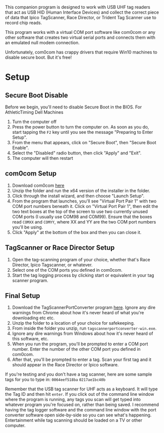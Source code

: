 This companion program is designed to work with USB UHF tag readers that act as USB HID (Human Interface Devices) and collect the correct piece of data that Ipico TagScanner, Race Director, or Trident Tag Scanner use to record chip reads.

This program works with a virtual COM port software like com0com or any other software that creates two virtual serial ports and connects them with an emulated null modem connection.

Unfortunately, com0com has crappy drivers that require Win10 machines to disable secure boot. But it's free!

# Setup

## Secure Boot Disable
Before we begin, you'll need to disable Secure Boot in the BIOS.
For AthleticTiming Dell Machines

1. Turn the computer off
2. Press the power button to turn the computer on. As soon as you do, start tapping the `F2` key until you see the message "Preparing to Enter Setup".
3. From the menu that appears, click on "Secure Boot", then "Secure Boot Enable".
4. Select the "Disabled" radio button, then click "Apply" and "Exit".
5. The computer will then restart

## com0com Setup
1. Download com0com [here](https://sourceforge.net/projects/com0com/files/latest/download)
2. Unzip the folder and run the x64 version of the installer in the folder.
3. Click through the install wizard, and then choose "Launch Setup".
4. From the program that launches, you'll see "Virtual Port Pair 1" with two COM port numbers beneath it. Click on "Virtual Port Pair 1", then edit the two text boxes at the top of the screen to use two currently unused COM ports (I usually use COM98 and COM99). Ensure that the boxes read `COMXX` and `COMYY`, where XX and YY are the two COM port numbers you'll be using. 
5. Click "Apply" at the bottom of the box and then you can close it.

## TagScanner or Race Director Setup

1. Open the tag-scanning program of your choice, whether that's Race Director, Ipico Tagscanner, or whatever.
2. Select one of the COM ports you defined in com0com. 
3. Start the tag logging process by clicking start or equivalent in your tag scanner program. 

## Final Setup

1. Download the TagScannerPortConverter program [here](https://github.com/gdudik/tagscannerportconverter/raw/master/tagscannerportconverter.zip). Ignore any dire warnings from Chrome about how it's never heard of what you're downloading etc etc.
2. Unzip the folder to a location of your choice for safekeeping. 
3. From inside the folder you unzip, run `tagscannerportconverter-win.exe`. 
4. Ignore any dire warnings from Windows about how it's never heard of this software, etc.
5. When you run the program, you'll be prompted to enter a COM port number. Enter the number of the other COM port you defined in com0com.
6. After that, you'll be prompted to enter a tag. Scan your first tag and it should appear in the Race Director or Ipico software.

If you're testing and you don't have a tag scanner, here are some sample tags for you to type in:
`0064eef518ba`
`0217ae1bc40b`

Remember that the USB tag scanner for UHF acts as a keyboard. It will type the Tag ID and then hit `enter`. If you click out of the command line window where the program is running, any tags you scan will get typed into whatever program you're focused on, rather than being saved.
I recommend having the tag logger software and the command line window with the port converter software open side-by-side so you can see what's happening. Entertainment while tag scanning should be loaded on a TV or other computer.